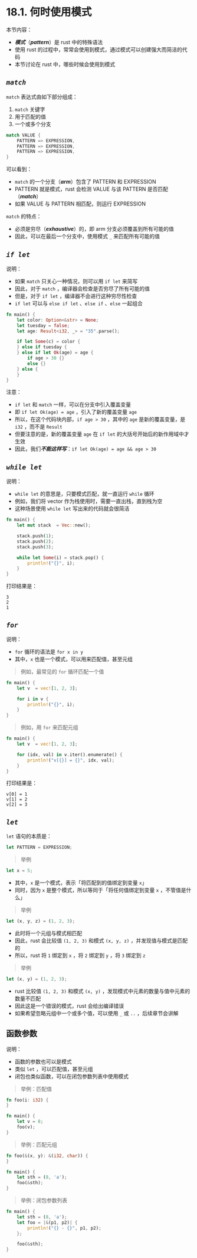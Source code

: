 # 18.1. 何时使用模式

本节内容：

- ***模式***（***pattern***）是 rust 中的特殊语法
- 使用 rust 的过程中，常常会使用到模式，通过模式可以创建强大而简洁的代码
- 本节讨论在 rust 中，哪些时候会使用到模式



## *`match`*

`match` 表达式由如下部分组成：

1. `match` 关键字
2. 用于匹配的值
3. 一个或多个分支

```rust
match VALUE {
    PATTERN => EXPRESSION,
    PATTERN => EXPRESSION,
    PATTERN => EXPRESSION,
}
```

可以看到：

- `match` 的一个分支（***arm***）包含了 PATTERN 和 EXPRESSION
- PATTERN 就是模式，rust 会检测 VALUE 与该 PATTERN 是否匹配（***match***）
- 如果 VALUE 与 PATTERN 相匹配，则运行 EXPRESSION

`match` 的特点：

- 必须是穷尽（***exhaustive***）的，即 arm 分支必须覆盖到所有可能的值
- 因此，可以在最后一个分支中，使用模式 `_` 来匹配所有可能的值



## *`if let`*

说明：

- 如果 `match` 只关心一种情况，则可以用 `if let` 来简写
- 因此，对于 `match` ，编译器会检查是否穷尽了所有可能的值
- 但是，对于 `if let` ，编译器不会进行这种穷尽性检查
- `if let` 可以与 `else if let` 、`else if` 、`else` 一起组合

```rust
fn main() {
    let color: Option<&str> = None;
    let tuesday = false;
    let age: Result<i32, _> = "35".parse();

    if let Some(c) = color {
    } else if tuesday {
    } else if let Ok(age) = age {
        if age > 30 {}
        else {}
    } else {
    }
}
```

注意：

- `if let` 和 `match` 一样，可以在分支中引入覆盖变量
- 即 `if let Ok(age) = age` ，引入了新的覆盖变量 `age`
- 所以，在这个代码块内部，`if age > 30` ，其中的 `age` 是新的覆盖变量，是 `i32` ，而不是 `Result`
- 但要注意的是，新的覆盖变量 `age` 在 `if let` 的大括号开始后的新作用域中才生效
- 因此，我们***不能这样写***：`if let Ok(age) = age && age > 30`



## *`while let`*

说明：

- `while let` 的意思是，只要模式匹配，就一直运行 `while` 循环
- 例如，我们将 vector 作为栈使用时，需要一直出栈，直到栈为空
- 这种场景使用 `while let` 写出来的代码就会很简洁

```rust
fn main() {
    let mut stack  = Vec::new();

    stack.push(1);
    stack.push(2);
    stack.push(3);

    while let Some(i) = stack.pop() {
        println!("{}", i);
    }
}
```

打印结果是：

```shell
3
2
1
```



## *`for`*

说明：

- `for` 循环的语法是 `for x in y`
- 其中，`x` 也是一个模式，可以用来匹配值，甚至元组

> 例如，最常见的 `for` 循环匹配一个值

```rust
fn main() {
    let v  = vec![1, 2, 3];

    for i in v {
        println!("{}", i);
    }
}
```

> 例如，用 `for` 来匹配元组

```rust
fn main() {
    let v  = vec![1, 2, 3];

    for (idx, val) in v.iter().enumerate() {
        println!("v[{}] = {}", idx, val);
    }
}
```

打印结果是：

```shell
v[0] = 1
v[1] = 2
v[2] = 3
```



## *`let`*

`let` 语句的本质是：

```rust
let PATTERN = EXPRESSION;
```

> 举例

```rust
let x = 5;
```

- 其中，`x` 是一个模式，表示「将匹配到的值绑定到变量 `x`」
- 同时，因为 `x` 是整个模式，所以等同于「将任何值绑定到变量 `x` ，不管值是什么」

> 举例

```rust
let (x, y, z) = (1, 2, 3);
```

- 此时将一个元组与模式相匹配
- 因此，rust 会比较值 `(1, 2, 3)` 和模式 `(x, y, z)` ，并发现值与模式是匹配的
- 所以，rust 将 `1` 绑定到 `x` ，将 `2` 绑定到 `y` ，将 `3` 绑定到 `z`

> 举例

```rust
let (x, y) = (1, 2, 3);
```

- rust 比较值 `(1, 2, 3)` 和模式 `(x, y)` ，发现模式中元素的数量与值中元素的数量不匹配
- 因此这是一个错误的模式，rust 会给出编译错误
- 如果希望忽略元组中一个或多个值，可以使用 `_` 或 `..` ，后续章节会讲解 



## 函数参数

说明：

- 函数的参数也可以是模式
- 类似 `let` ，可以匹配值，甚至元组
- 闭包也类似函数，可以在闭包参数列表中使用模式

> 举例：匹配值

```rust
fn foo(i: i32) {
}

fn main() {
    let v = 8;
    foo(v);
}
```

> 举例：匹配元组

```rust
fn foo(&(x, y): &(i32, char)) {
}

fn main() {
    let sth = (8, 'a');
    foo(&sth);
}
```

> 举例：闭包参数列表

```rust
fn main() {
    let sth = (8, 'a');
    let foo = |&(p1, p2)| {
        println!("{} - {}", p1, p2);
    };

    foo(&sth);
}
```

